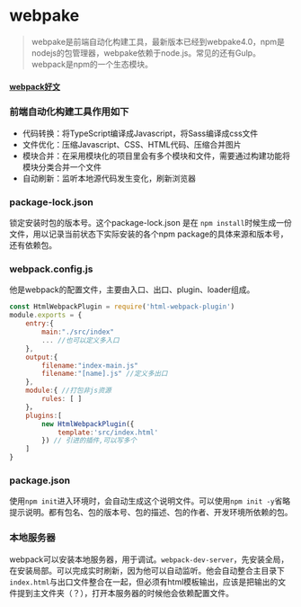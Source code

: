 # webpake

> webpake是前端自动化构建工具，最新版本已经到webpake4.0，npm是nodejs的包管理器，webpake依赖于node.js。常见的还有Gulp。webpack是npm的一个生态模块。

#### [webpack好文](https://www.cnblogs.com/hezihao/p/8028591.html)

### 前端自动化构建工具作用如下

- 代码转换：将TypeScript编译成Javascript，将Sass编译成css文件
- 文件优化：压缩Javascript、CSS、HTML代码、压缩合并图片
- 模块合并：在采用模块化的项目里会有多个模块和文件，需要通过构建功能将模块分类合并一个文件
- 自动刷新：监听本地源代码发生变化，刷新浏览器

### package-lock.json

锁定安装时包的版本号。这个package-lock.json 是在 `npm install`时候生成一份文件，用以记录当前状态下实际安装的各个npm package的具体来源和版本号，还有依赖包。

### webpack.config.js

他是webpack的配置文件，主要由入口、出口、plugin、loader组成。

```javascript
const HtmlWebpackPlugin = require('html-webpack-plugin')
module.exports = {
	entry:{
        main:"./src/index" 
        ... //也可以定义多入口
    },
    output:{
    	filename:"index-main.js"
    	filename:"[name].js" //定义多出口
	},
    module:{ //打包非js资源
        rules: [ ]
    }，
    plugins:[
        new HtmlWebpackPlugin({
            template:'src/index.html'
        }) // 引进的插件,可以写多个
    ]
}
```

### package.json

使用`npm init`进入环境时，会自动生成这个说明文件。可以使用`npm init -y`省略提示说明。都有包名、包的版本号、包的描述、包的作者、开发环境所依赖的包。

### 本地服务器

webpack可以安装本地服务器，用于调试。`webpack-dev-server`，先安装全局，在安装局部。可以完成实时刷新，因为他可以自动监听。他会自动整合主目录下`index.html`与出口文件整合在一起，但必须有html模板输出，应该是把输出的文件提到主文件夹（？），打开本服务器的时候他会依赖配置文件。
